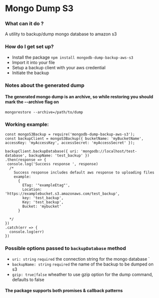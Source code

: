# Mongo Dump S3 

### What can it do ?
A utility to backup/dump mongo database to amazon s3
### How do I get set up?
- Install the package
 `npm install mongodb-dump-backup-aws-s3`
- Import it into your file
- Setup a backup client with your aws credential
- Initiate the backup

### Notes about the generated dump
#### The generated mongo dump is an archive, so while restoring you should mark the --archive flag on
`mongorestore --archive=/path/to/dump`
### Working example:

  ```
  const mongoS3Backup = require('mongodb-dump-backup-aws-s3');
  const backupClient = mongoS3Backup({ bucketName: 'myBucketName', accessKey: 'myAccessKey', accessSecret: 'myAccessSecret' });

  backupClient.backupDatabase({ uri: 'mongodb://localhost/test-database', backupName: 'test_backup' })
  .then(response => {
   console.log('Success response ', response)
    /*
      Success response includes default aws response to uploading files
      example: 
        { 
          ETag: '"exampleEtag"',
          Location: 'https://examplebucket.s3.amazonaws.com/test_backup',
          key: 'test_backup',
          Key: 'test_backup',
          Bucket: 'mybucket' 
        }

    */
  })
  .catch(err => {
    console.log(err)
  })
  ```
### Possible options passed to `backupDatabase` method
- `uri: string` `required` the connection string for the mongo database `
- `backupName: string` `required` the name of the backup to be dumped on s3
- `gzip: true|false` wheather to use gzip option for the dump command, defaults to false
#### The package supports both promises & callback patterns